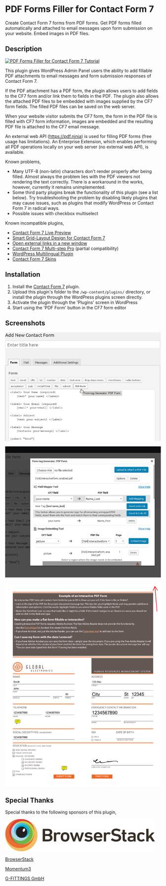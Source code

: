 # PDF Forms Filler for Contact Form 7

Create Contact Form 7 forms from PDF forms.  Get PDF forms filled automatically and attached to email messages upon form submission on your website.  Embed images in PDF files.

## Description

[![PDF Forms Filler for Contact Form 7 Tutorial](https://img.youtube.com/vi/jy84xqnj0Zk/0.jpg)](https://www.youtube.com/watch?v=jy84xqnj0Zk "PDF Forms Filler for Contact Form 7 Tutorial")

This plugin gives WordPress Admin Panel users the ability to add fillable PDF attachments to email messages and form submission responses of Contact Form 7.

If the PDF attachment has a PDF form, the plugin allows users to add fields to the CF7 form and/or link them to fields in the PDF.  The plugin also allows the attached PDF files to be embedded with images supplied by the CF7 form fields.  The filled PDF files can be saved on the web server.

When your website visitor submits the CF7 form, the form in the PDF file is filled with CF7 form information, images are embedded and the resulting PDF file is attached to the CF7 email message.

An external web API (https://pdf.ninja) is used for filling PDF forms (free usage has limitations).  An Enterprise Extension, which enables performing all PDF operations locally on your web server (no external web API), is available.

Known problems,
* Many UTF-8 (non-latin) characters don't render properly after being filled.  Almost always the problem lies with the PDF viewers not rendering the text correctly.  There is a workaround in the works, however, currently it remains unimplemented.
* Some third party plugins break the functionality of this plugin (see a list below).  Try troubleshooting the problem by disabling likely plugins that may cause issues, such as plugins that modify WordPress or Contact Form 7 in radical ways.
* Possible issues with checkbox multiselect

Known incompatible plugins,
* [Contact Form 7 Live Preview](https://wordpress.org/plugins/cf7-live-preview/)
* [Smart Grid-Layout Design for Contact Form 7](https://wordpress.org/plugins/cf7-grid-layout/)
* [Open external links in a new window](https://wordpress.org/plugins/open-external-links-in-a-new-window/)
* [Contact Form 7 Multi-step Pro](https://codecanyon.net/item/contact-form-7-multistep-pro/19635969) (partial compatibility)
* [WordPress Multilingual Plugin](https://wpml.org/)
* [Contact Form 7 Skins](https://wordpress.org/plugins/contact-form-7-skins/)

## Installation

1. Install the [Contact Form 7](https://wordpress.org/plugins/contact-form-7) plugin.
2. Upload this plugin's folder to the `/wp-content/plugins/` directory, or install the plugin through the WordPress plugins screen directly.
3. Activate the plugin through the 'Plugins' screen in WordPress
4. Start using the 'PDF Form' button in the CF7 form editor

## Screenshots

![PDF Form button is available to access PDF attachments interface](assets/screenshot-1.png?raw=true)

![Form-tag Generator interface that allows users to upload and attach PDF files and generate tags](assets/screenshot-2.png?raw=true)

![Email message in Thunderbird with the attached PDF file](assets/screenshot-3.png?raw=true)

## Special Thanks

Special thanks to the following sponsors of this plugin,

[![BrowserStack](assets/BrowserStack.png)](https://www.browserstack.com/)

[BrowserStack](https://www.browserstack.com/)

[Momentum3](http://momentum3.biz/)

[G-FITTINGS GmbH](http://www.g-fittings.com/)

